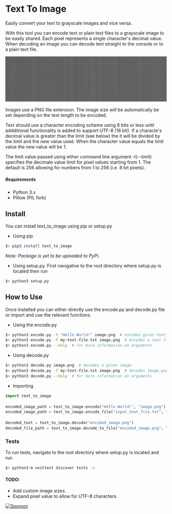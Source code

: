 # Text To Image

Easily convert your text to grayscale images and vice versa.

With this tool you can encode text or plain text files to a grayscale image to be easily shared. Each pixel represents a single character's decimal value. When decoding an image you can decode text straight to the console or to a plain text file.

<img src="Resources/words_alpha.png" alt="grayscale-image-for-dictionary"/>

Images use a PNG file extension. The image size will be automatically be set depending on the text length to be encoded.

Text should use a character encoding scheme using 8 bits or less until addditional functionality is added to support UTF-8 (16 bit). If a characte's decimal value is greater than the limit (see below) the it will be divided by the limit and the new value used. When the character value equals the limit value the new value will be 1.

The limit value passed using either command line argument -l(--limit) specifies the decimale value limit for pixel values starting from 1. The default is 256 allowing for numbers from 1 to 256 (i.e. 8 bit pixels).

##### Requirements

* Python 3.x
* Pillow (PIL fork)


## Install

You can install text_to_image using pip or setup.py

* Using pip
```bash
$> pip3 install text_to_image
```
*Note: Package is yet to be uploaded to PyPi.*

* Using setup.py. First navigative to the root directory where setup.py is located then run
```bash
$> python3 setup.py
```

## How to Use

Once installed you can either directly use the encode.py and decode.py file or import and use the relevant functions.

* Using the encode.py
```bash
$> python3 encode.py -t "Hello World!" image.png  # encodes given text
$> python3 encode.py -f my-text-file.txt image.png  # encodes a text file
$> python3 encode.py --help  # for more information on arguments
```

* Using decode.py
```bash
$> python3 decode.py image.png  # decodes a given image
$> python3 decode.py -f my-text-file.txt image.png  # decodes image.png to the given text file
$> python3 decode.py --help  # for more information on arguments
```

* Importing
```python
import text_to_image

encoded_image_path = text_to_image.encode("Hello World!", "image.png")
encoded_image_path = text_to_image.encode_file("input_text_file.txt", "output_image.png")

decoded_text = text_to_image.decode("encoded_image.png")
decoded_file_path = text_to_image.decode_to_file("encoded_image.png", "output_text_file.txt")

```

### Tests

To run tests, navigate to the root directory where setup.py is located and run

```bash
$> python3-m unittest discover tests -v
```

#### TODO:

* Add custom image sizes.
* Expand pixel value to allow for UTF-8 characters.


<a target='_blank' rel='nofollow' href='https://app.codesponsor.io/link/F7562BGJ3YiAu5CBEEerdT66/akapila011/Text-to-Image'>
  <img alt='Sponsor' width='888' height='68' src='https://app.codesponsor.io/embed/F7562BGJ3YiAu5CBEEerdT66/akapila011/Text-to-Image.svg' />
</a>